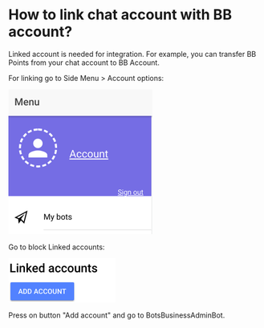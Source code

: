 # How to link chat account with BB account?

Linked account is needed for integration. For example, you can transfer BB Points from your chat account to BB Account.

For linking go to Side Menu &gt; Account options:

![](.gitbook/assets/image%20%2821%29.png)

Go to block Linked accounts:

![](.gitbook/assets/image%20%2832%29.png)

Press on button "Add account" and go to BotsBusinessAdminBot.





